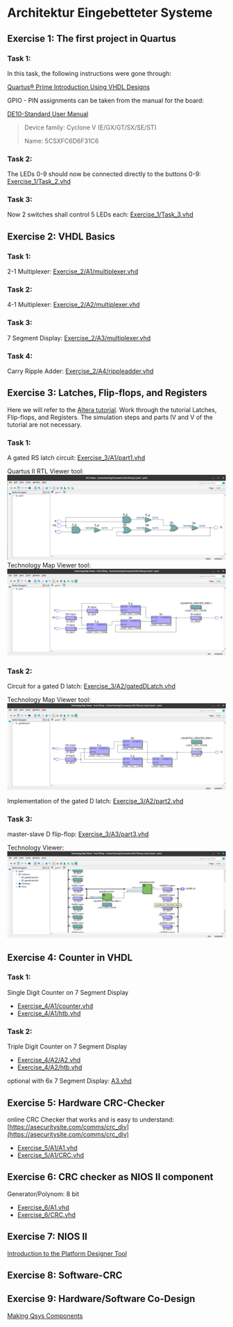 # Architektur Eingebetteter Systeme

## Exercise 1: The first project in Quartus
### Task 1:
In this task, the following instructions were gone through:

[Quartus® Prime Introduction Using VHDL Designs](https://web.archive.org/web/20230430074600/http://mems.ece.dal.ca/eced4260/QuartusPrime.pdf)

GPIO - PIN assignments can be taken from the manual for the board:

[DE10-Standard User Manual](https://web.archive.org/web/20230430073532/https%3A%2F%2Fftp.intel.com%2FPublic%2FPub%2Ffpgaup%2Fpub%2FIntel_Material%2FBoards%2FDE10-Standard%2FDE10_Standard_User_Manual.pdf)

> Device family: Cyclone V (E/GX/GT/SX/SE/ST)
> 
> Name: 5CSXFC6D6F31C6

### Task 2:
The LEDs 0-9 should now be connected directly to the buttons 0-9:
[Exercise_1/Task_2.vhd](Exercise_1/Task_2.vhd)

### Task 3:
Now 2 switches shall control 5 LEDs each:
[Exercise_1/Task_3.vhd](Exercise_1/Task_3.vhd)

## Exercise 2: VHDL Basics
### Task 1:
2-1 Multiplexer: [Exercise_2/A1/multiplexer.vhd](Exercise_2/A1/multiplexer.vhd)

### Task 2:
4-1 Multiplexer: [Exercise_2/A2/multiplexer.vhd](Exercise_2/A2/multiplexer.vhd)

### Task 3:
7 Segment Display: [Exercise_2/A3/multiplexer.vhd](Exercise_2/A3/multiplexer.vhd)

### Task 4:
Carry Ripple Adder: [Exercise_2/A4/rippleadder.vhd](Exercise_2/A4/rippleadder.vhd)

## Exercise 3: Latches, Flip-flops, and Registers
Here we will refer to the [Altera tutorial](https://web.archive.org/web/20230515085651/https://docplayer.net/storage/48/24659104/1684144559/zhY50kay0iTjk9UwB2LhbA/24659104.pdf). Work through
the tutorial Latches, Flip-flops, and Registers. The simulation steps and parts
IV and V of the tutorial are not necessary.
### Task 1:
A gated RS latch circuit: [Exercise_3/A1/part1.vhd](Exercise_3/A1/part1.vhd)

Quartus II RTL Viewer tool:
![Exercise_3/A1/rtl_viewer.png](Exercise_3/A1/rtl_viewer.png)
 Technology Map Viewer tool:
![Exercise_3/A1/map_viewer.png](Exercise_3/A1/map_viewer.png)

### Task 2:
Circuit for a gated D latch: [Exercise_3/A2/gatedDLatch.vhd](Exercise_3/A2/gatedDLatch.vhd)

Technology Map Viewer tool:
![Exercise_3/A2/map_viewer.png](Exercise_3/A2/map_viewer.png)

Implementation of the gated D latch: [Exercise_3/A2/part2.vhd](Exercise_3/A2/part2.vhd)

### Task 3:
master-slave D flip-flop: [Exercise_3/A3/part3.vhd](Exercise_3/A3/part3.vhd)

Technology Viewer:
![Exercise_3/A3/map_viewer.png](Exercise_3/A3/map_viewer.png)

## Exercise 4: Counter in VHDL

### Task 1:
Single Digit Counter on 7 Segment Display
- [Exercise_4/A1/counter.vhd](Exercise_4/A1/counter.vhd)
- [Exercise_4/A1/htb.vhd](Exercise_4/A1/htb.vhd)

### Task 2:
Triple Digit Counter on 7 Segment Display
- [Exercise_4/A2/A2.vhd](Exercise_4/A2/A2.vhd)
- [Exercise_4/A2/htb.vhd](Exercise_4/A2/htb.vhd)


optional with 6x 7 Segment Display: [A3.vhd](Exercise_4/A3/A3.vhd)

## Exercise 5: Hardware CRC-Checker
online CRC Checker that works and is easy to understand: [https://asecuritysite.com/comms/crc_div](https://asecuritysite.com/comms/crc_div)

- [Exercise_5/A1/A1.vhd](Exercise_5/A1/A1.vhd)
- [Exercise_5/A1/CRC.vhd](Exercise_5/A1/CRC.vhd)


## Exercise 6: CRC checker as NIOS II component

Generator/Polynom: 8 bit

- [Exercise_6/A1.vhd](Exercise_6/A1.vhd)
- [Exercise_6/CRC.vhd](Exercise_6/CRC.vhd)


## Exercise 7: NIOS II

[Introduction to the Platform Designer Tool](https://web.archive.org/web/20230622120316/https://ftp.intel.com/Public/Pub/fpgaup/pub/Teaching_Materials/current/Tutorials/Introduction_to_the_Qsys_Tool.pdf)

## Exercise 8: Software-CRC


## Exercise 9: Hardware/Software Co-Design

[Making Qsys Components](https://web.archive.org/web/20230711124620/https://people.ece.cornell.edu/land/courses/ece5760/DE1_SOC/Making_Qsys_Components_15_0.pdf)
